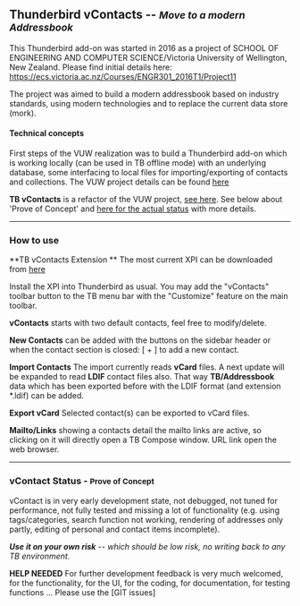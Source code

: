 ## Thunderbird vContacts -- <small>*Move to a modern Addressbook*</small>

This Thunderbird add-on was started in 2016 as a project of SCHOOL OF ENGINEERING AND COMPUTER SCIENCE/Victoria University of Wellington, New Zealand.
Please find initial details here:
https://ecs.victoria.ac.nz/Courses/ENGR301_2016T1/Project11

The project was aimed to build a modern addressbook based on industry standards, using modern technologies and to replace the current data store (mork).

#### Technical concepts

First steps of the VUW realization was to build a Thunderbird add-on which is working locally (can be used in TB offline mode) with an underlying database, some interfacing to local files for importing/exporting of contacts and collections.
The VUW project details can be found [here](https://github.com/Thunderbird301/react-addon/wiki)

**TB vContacts** is a refactor of the VUW project, [see here](https://github.com/neandr/vContacts). See below about 'Prove of Concept' and [here for the actual status](https://github.com/neandr/vContacts/blob/master/STATUS.md) with more details.

----
### How to use

**TB vContacts Extension **
The most current XPI can be downloaded from [here](https://github.com/neandr/vContacts/releases)

Install the XPI into Thunderbird as usual.
You may add the "vContacts" toolbar button to the TB menu bar with the "Customize" feature on the main toolbar.

**vContacts** starts with two default contacts, feel free to modify/delete.

**New Contacts** can be added with the buttons on the sidebar header or when the contact section is closed: [ + ] to add a new contact.

**Import Contacts** The import currently reads **vCard** files. A next update will be expanded to read **LDIF** contact files also. That way **TB/Addressbook** data which has been exported before with the LDIF format (and extension *.ldif) can be added.

**Export vCard** Selected contact(s) can be exported to vCard files.

**Mailto/Links** showing a contacts detail the mailto links are active, so clicking on it will directly open a TB Compose window. URL link open the web browser.

----
### vContact Status - <small>Prove of Concept</small>

vContact is in very early development state, not debugged, not tuned for performance, not fully tested and missing a lot of functionality (e.g. using tags/categories, search function not working, rendering of addresses only partly, editing of personal and contact items incomplete).

 <i>**Use it on your own risk** -- which should be low risk, no writing back to any TB environment.</i> 


**HELP NEEDED**
For further development feedback is very much welcomed, for the functionality, for the UI, for the coding, for documentation, for testing functions ...
Please use the [GIT issues]
